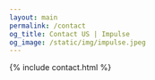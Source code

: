 ```yaml
---
layout: main
permalink: /contact
og_title: Contact US | Impulse
og_image: /static/img/impulse.jpeg
---
```


{% include contact.html %}